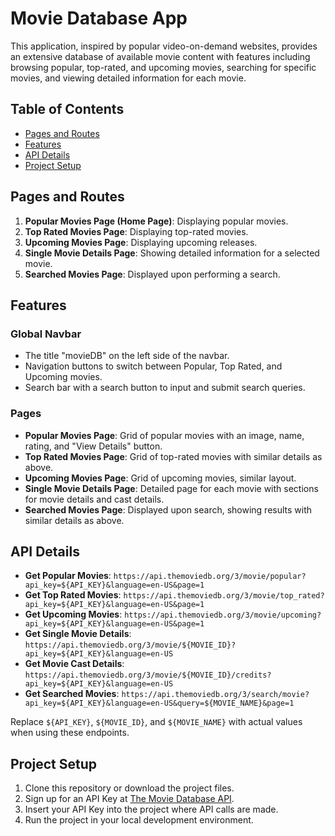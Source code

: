 # Movie Database App

This application, inspired by popular video-on-demand websites, provides an extensive database of available movie content with features including browsing popular, top-rated, and upcoming movies, searching for specific movies, and viewing detailed information for each movie.

## Table of Contents
- [Pages and Routes](#pages-and-routes)
- [Features](#features)
- [API Details](#api-details)
- [Project Setup](#project-setup)

## Pages and Routes

1. **Popular Movies Page (Home Page)**: Displaying popular movies.
2. **Top Rated Movies Page**: Displaying top-rated movies.
3. **Upcoming Movies Page**: Displaying upcoming releases.
4. **Single Movie Details Page**: Showing detailed information for a selected movie.
5. **Searched Movies Page**: Displayed upon performing a search.

## Features

### Global Navbar
- The title "movieDB" on the left side of the navbar.
- Navigation buttons to switch between Popular, Top Rated, and Upcoming movies.
- Search bar with a search button to input and submit search queries.
  
### Pages
- **Popular Movies Page**: Grid of popular movies with an image, name, rating, and "View Details" button.
- **Top Rated Movies Page**: Grid of top-rated movies with similar details as above.
- **Upcoming Movies Page**: Grid of upcoming movies, similar layout.
- **Single Movie Details Page**: Detailed page for each movie with sections for movie details and cast details.
- **Searched Movies Page**: Displayed upon search, showing results with similar details as above.

## API Details
- **Get Popular Movies**: `https://api.themoviedb.org/3/movie/popular?api_key=${API_KEY}&language=en-US&page=1`
- **Get Top Rated Movies**: `https://api.themoviedb.org/3/movie/top_rated?api_key=${API_KEY}&language=en-US&page=1`
- **Get Upcoming Movies**: `https://api.themoviedb.org/3/movie/upcoming?api_key=${API_KEY}&language=en-US&page=1`
- **Get Single Movie Details**: `https://api.themoviedb.org/3/movie/${MOVIE_ID}?api_key=${API_KEY}&language=en-US`
- **Get Movie Cast Details**: `https://api.themoviedb.org/3/movie/${MOVIE_ID}/credits?api_key=${API_KEY}&language=en-US`
- **Get Searched Movies**: `https://api.themoviedb.org/3/search/movie?api_key=${API_KEY}&language=en-US&query=${MOVIE_NAME}&page=1`

Replace `${API_KEY}`, `${MOVIE_ID}`, and `${MOVIE_NAME}` with actual values when using these endpoints.

## Project Setup
1. Clone this repository or download the project files.
2. Sign up for an API Key at [The Movie Database API](https://www.themoviedb.org/documentation/api).
3. Insert your API Key into the project where API calls are made.
4. Run the project in your local development environment.
